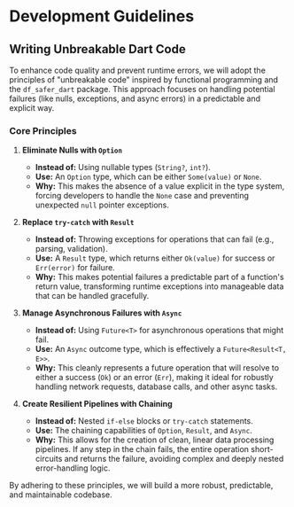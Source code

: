 # Development Guidelines

## Writing Unbreakable Dart Code

To enhance code quality and prevent runtime errors, we will adopt the principles of "unbreakable code" inspired by functional programming and the `df_safer_dart` package. This approach focuses on handling potential failures (like nulls, exceptions, and async errors) in a predictable and explicit way.

### Core Principles

1.  **Eliminate Nulls with `Option`**
    *   **Instead of:** Using nullable types (`String?`, `int?`).
    *   **Use:** An `Option` type, which can be either `Some(value)` or `None`.
    *   **Why:** This makes the absence of a value explicit in the type system, forcing developers to handle the `None` case and preventing unexpected `null` pointer exceptions.

2.  **Replace `try-catch` with `Result`**
    *   **Instead of:** Throwing exceptions for operations that can fail (e.g., parsing, validation).
    *   **Use:** A `Result` type, which returns either `Ok(value)` for success or `Err(error)` for failure.
    *   **Why:** This makes potential failures a predictable part of a function's return value, transforming runtime exceptions into manageable data that can be handled gracefully.

3.  **Manage Asynchronous Failures with `Async`**
    *   **Instead of:** Using `Future<T>` for asynchronous operations that might fail.
    *   **Use:** An `Async` outcome type, which is effectively a `Future<Result<T, E>>`.
    *   **Why:** This cleanly represents a future operation that will resolve to either a success (`Ok`) or an error (`Err`), making it ideal for robustly handling network requests, database calls, and other async tasks.

4.  **Create Resilient Pipelines with Chaining**
    *   **Instead of:** Nested `if-else` blocks or `try-catch` statements.
    *   **Use:** The chaining capabilities of `Option`, `Result`, and `Async`.
    *   **Why:** This allows for the creation of clean, linear data processing pipelines. If any step in the chain fails, the entire operation short-circuits and returns the failure, avoiding complex and deeply nested error-handling logic.

By adhering to these principles, we will build a more robust, predictable, and maintainable codebase.